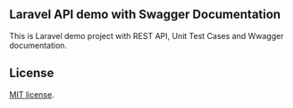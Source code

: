 
## Laravel API demo with Swagger Documentation

This is Laravel demo project with REST API, Unit Test Cases and Wwagger documentation.


## License

[MIT license](https://opensource.org/licenses/MIT).
